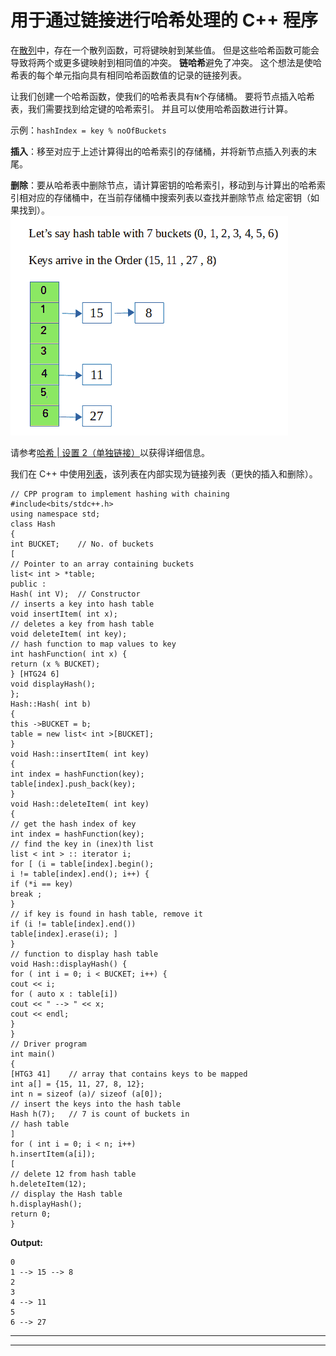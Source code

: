 # 用于通过链接进行哈希处理的 C++ 程序

在[散列](http://www.geeksforgeeks.org/hashing-data-structure/)中，存在一个散列函数，可将键映射到某些值。 但是这些哈希函数可能会导致将两个或更多键映射到相同值的冲突。 **链哈希**避免了冲突。 这个想法是使哈希表的每个单元指向具有相同哈希函数值的记录的链接列表。

让我们创建一个哈希函数，使我们的哈希表具有`N`个存储桶。
要将节点插入哈希表，我们需要找到给定键的哈希索引。 并且可以使用哈希函数进行计算。

示例：`hashIndex = key % noOfBuckets`

**插入**：移至对应于上述计算得出的哈希索引的存储桶，并将新节点插入列表的末尾。

**删除**：要从哈希表中删除节点，请计算密钥的哈希索引，移动到与计算出的哈希索引相对应的存储桶中，在当前存储桶中搜索列表以查找并删除节点 给定密钥（如果找到）。
![](img/9f7240401363f22b94eb01c1c94738d1.png)

请参考[哈希 | 设置 2（单独链接）](https://www.geeksforgeeks.org/hashing-set-2-separate-chaining/)以获得详细信息。

我们在 C++ 中使用[列表](https://www.geeksforgeeks.org/list-cpp-stl/)，该列表在内部实现为链接列表（更快的插入和删除）。

```
// CPP program to implement hashing with chaining
#include<bits/stdc++.h>
using namespace std;
class Hash
{
int BUCKET;    // No. of buckets
[
// Pointer to an array containing buckets
list< int > *table;
public :
Hash( int V);  // Constructor
// inserts a key into hash table
void insertItem( int x);
// deletes a key from hash table
void deleteItem( int key);
// hash function to map values to key
int hashFunction( int x) {
return (x % BUCKET);
} [HTG24 6]
void displayHash();
};
Hash::Hash( int b)
{
this ->BUCKET = b;
table = new list< int >[BUCKET];
}
void Hash::insertItem( int key)
{
int index = hashFunction(key);
table[index].push_back(key);
}
void Hash::deleteItem( int key)
{
// get the hash index of key
int index = hashFunction(key);
// find the key in (inex)th list
list < int > :: iterator i;
for [ (i = table[index].begin();
i != table[index].end(); i++) {
if (*i == key)
break ;
}
// if key is found in hash table, remove it
if (i != table[index].end())
table[index].erase(i); ]
}
// function to display hash table
void Hash::displayHash() {
for ( int i = 0; i < BUCKET; i++) {
cout << i;
for ( auto x : table[i])
cout << " --> " << x;
cout << endl;
}
}
// Driver program
int main()
{
[HTG3 41]    // array that contains keys to be mapped
int a[] = {15, 11, 27, 8, 12};
int n = sizeof (a)/ sizeof (a[0]);
// insert the keys into the hash table
Hash h(7);   // 7 is count of buckets in
// hash table
]
for ( int i = 0; i < n; i++)
h.insertItem(a[i]);
[
// delete 12 from hash table
h.deleteItem(12);
// display the Hash table
h.displayHash();
return 0;
}
```

**Output:**

```
0
1 --> 15 --> 8
2
3
4 --> 11
5
6 --> 27

```



* * *

* * *



